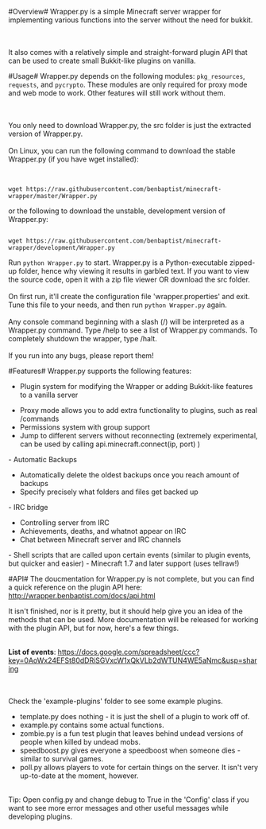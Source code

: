#Overview#
Wrapper.py is a simple Minecraft server wrapper for implementing various functions into the server without the need for bukkit.

</br></br>It also comes with a relatively simple and straight-forward plugin API that can be used to create small Bukkit-like plugins on vanilla. 

#Usage#
Wrapper.py depends on the following modules: `pkg_resources`, `requests`, and `pycrypto`. 
These modules are only required for proxy mode and web mode to work. Other features will still work without them.

</br></br>
You only need to download Wrapper.py, the src folder is just the extracted version of Wrapper.py.</br>  
On Linux, you can run the following command to download the stable Wrapper.py (if you have wget installed):</br></br>  
```

wget https://raw.githubusercontent.com/benbaptist/minecraft-wrapper/master/Wrapper.py
```  
or the following to download the unstable, development version of Wrapper.py:
```

wget https://raw.githubusercontent.com/benbaptist/minecraft-wrapper/development/Wrapper.py
```
Run `python Wrapper.py` to start. Wrapper.py is a Python-executable zipped-up folder, hence why viewing it results in garbled text. If you want to view the source code, open it
with a zip file viewer OR download the src folder.</br>   
On first run, it'll create the configuration file 'wrapper.properties' and exit. Tune this file to your needs, and then run `python Wrapper.py` again.</br>  
Any console command beginning with a slash (/) will be interpreted as a Wrapper.py command. 
Type /help to see a list of Wrapper.py commands. To completely shutdown the wrapper, type /halt.</br>  
If you run into any bugs, please report them!

#Features#
Wrapper.py supports the following features:
- Plugin system for modifying the Wrapper or adding Bukkit-like features to a vanilla server
<ul>
<li> Proxy mode allows you to add extra functionality to plugins, such as real /commands</li>
<li> Permissions system with group support </li>
<li> Jump to different servers without reconnecting (extremely experimental, can be used by calling api.minecraft.connect(ip, port) )</li>
</ul>
- Automatic Backups
<ul>
<li>Automatically delete the oldest backups once you reach amount of backups</li>
<li>Specify precisely what folders and files get backed up</li>
</ul>
- IRC bridge
<ul>
<li> Controlling server from IRC</li>
<li> Achievements, deaths, and whatnot appear on IRC</li>
<li> Chat between Minecraft server and IRC channels</li>
</ul>
- Shell scripts that are called upon certain events (similar to plugin events, but quicker and easier)
- Minecraft 1.7 and later support (uses tellraw!)

#API#
The doucmentation for Wrapper.py is not complete, but you can find a quick reference on the plugin API here:
</br><a href="http://wrapper.benbaptist.com/docs/api.html">http://wrapper.benbaptist.com/docs/api.html</a>

It isn't finished, nor is it pretty, but it should help give you an idea of the methods that can be used. More documentation will be released 
for working with the plugin API, but for now, here's a few things.</br></br>

<b>List of events</b>: https://docs.google.com/spreadsheet/ccc?key=0AoWx24EFSt80dDRiSGVxcW1xQkVLb2dWTUN4WE5aNmc&usp=sharing</br>

</br></br>Check the 'example-plugins' folder to see some example plugins.
<ul> 
<li>template.py does nothing - it is just the shell of a plugin to work off of.</li>
<li>example.py contains some actual functions. </li>
<li>zombie.py is a fun test plugin that leaves behind undead versions of people when killed by undead mobs.</li>
<li>speedboost.py gives everyone a speedboost when someone dies - similar to survival games.</li>
<li>poll.py allows players to vote for certain things on the server. It isn't very up-to-date at the moment, however. </li>
</ul>
</br>Tip: Open config.py and change debug to True in the 'Config' class if you want to see more error messages and other useful messages 
while developing plugins.
